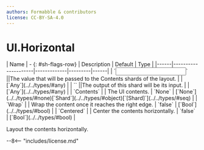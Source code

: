```yaml
---
authors: Formabble & contributors
license: CC-BY-SA-4.0
---
```



# UI.Horizontal

<div class="sh-parameters" markdown="1">
| Name | - {: #sh-flags-row} | Description | Default | Type |
|------|---------------------|-------------|---------|------|
| `<input>` ||The value that will be passed to the Contents shards of the layout. | | [`Any`](../../types/#any) |
| `<output>` ||The output of this shard will be its input. | | [`Any`](../../types/#any) |
| `Contents` |  | The UI contents. | `None` | [`None`](../../types/#none)[`Shard`](../../types/#object)[`[Shard]`](../../types/#seq) |
| `Wrap` |  | Wrap the content once it reaches the right edge. | `false` | [`Bool`](../../types/#bool) |
| `Centered` |  | Center the contents horizontally. | `false` | [`Bool`](../../types/#bool) |

</div>

Layout the contents horizontally.

--8<-- "includes/license.md"

